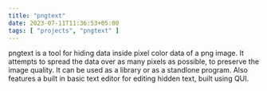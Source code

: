 ```yaml
---
title: "pngtext"
date: 2023-07-11T11:36:53+05:00
tags: [ "projects", "pngtext" ]
---
```


pngtext is a tool for hiding data inside pixel color data of a png image. It
attempts to spread the data over as many pixels as possible, to preserve the
image quality. It can be used as a library or as a standlone program. Also
features a built in basic text editor for editing hidden text, built using QUI.
